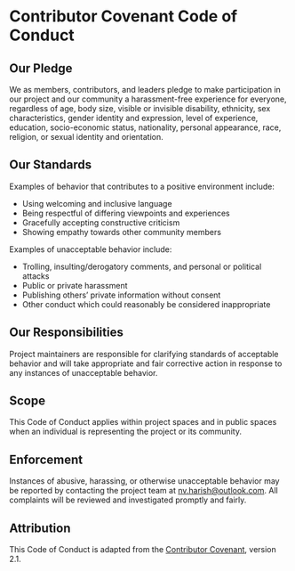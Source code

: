 # Contributor Covenant Code of Conduct

## Our Pledge

We as members, contributors, and leaders pledge to make participation in our project and our community a harassment-free experience for everyone, regardless of age, body size, visible or invisible disability, ethnicity, sex characteristics, gender identity and expression, level of experience, education, socio-economic status, nationality, personal appearance, race, religion, or sexual identity and orientation.

## Our Standards

Examples of behavior that contributes to a positive environment include:

- Using welcoming and inclusive language
- Being respectful of differing viewpoints and experiences
- Gracefully accepting constructive criticism
- Showing empathy towards other community members

Examples of unacceptable behavior include:

- Trolling, insulting/derogatory comments, and personal or political attacks
- Public or private harassment
- Publishing others’ private information without consent
- Other conduct which could reasonably be considered inappropriate

## Our Responsibilities

Project maintainers are responsible for clarifying standards of acceptable behavior and will take appropriate and fair corrective action in response to any instances of unacceptable behavior.

## Scope

This Code of Conduct applies within project spaces and in public spaces when an individual is representing the project or its community.

## Enforcement

Instances of abusive, harassing, or otherwise unacceptable behavior may be reported by contacting the project team at [nv.harish@outlook.com](mailto:nv.harish@outlook.com). All complaints will be reviewed and investigated promptly and fairly.

## Attribution

This Code of Conduct is adapted from the [Contributor Covenant](https://www.contributor-covenant.org), version 2.1.